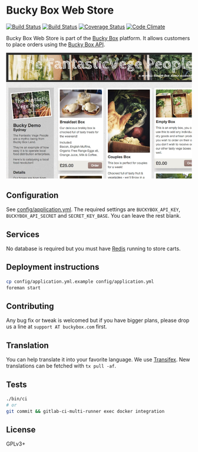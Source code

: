 # Bucky Box Web Store

[![Build Status](https://gitlab.com/buckybox/webstore/badges/master/build.svg)](https://gitlab.com/buckybox/webstore/commits/master)
[![Build Status](https://travis-ci.org/buckybox/webstore.svg?branch=master)](https://travis-ci.org/buckybox/webstore)
[![Coverage Status](https://coveralls.io/repos/buckybox/webstore/badge.svg?branch=master&service=github)](https://coveralls.io/github/buckybox/webstore?branch=master)
[![Code Climate](https://codeclimate.com/github/buckybox/webstore/badges/gpa.svg)](https://codeclimate.com/github/buckybox/webstore)

Bucky Box Web Store is part of the [Bucky Box](http://www.buckybox.com/) platform.
It allows customers to place orders using the [Bucky Box API](https://api.buckybox.com/docs/).

![Screenshot](doc/screenshot.jpg)

## Configuration

See [config/application.yml](https://github.com/buckybox/webstore/blob/master/config/application.yml.example).
The required settings are `BUCKYBOX_API_KEY`, `BUCKYBOX_API_SECRET` and `SECRET_KEY_BASE`. You can leave the rest blank.

## Services

No database is required but you must have [Redis](http://redis.io/) running to store carts.

## Deployment instructions

```bash
cp config/application.yml.example config/application.yml
foreman start
```

## Contributing

Any bug fix or tweak is welcomed but if you have bigger plans, please drop us a line at `support AT buckybox.com` first.

## Translation

You can help translate it into your favorite language.
We use [Transifex](https://www.transifex.com/projects/p/buckybox-webstore/).
New translations can be fetched with `tx pull -af`.

## Tests

```bash
./bin/ci
# or
git commit && gitlab-ci-multi-runner exec docker integration
```

## License

GPLv3+
